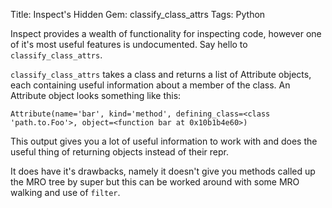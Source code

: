 Title: Inspect's Hidden Gem: classify_class_attrs
Tags: Python

Inspect provides a wealth of functionality for inspecting code, however one of it's most useful features is undocumented. Say hello to `classify_class_attrs`.

`classify_class_attrs` takes a class and returns a list of Attribute objects, each containing useful information about a member of the class. An Attribute object looks something like this:

    Attribute(name='bar', kind='method', defining_class=<class 'path.to.Foo'>, object=<function bar at 0x10b1b4e60>)

This output gives you a lot of useful information to work with and does the useful thing of returning objects instead of their repr.

It does have it's drawbacks, namely it doesn't give you methods called up the MRO tree by super but this can be worked around with some MRO walking and use of `filter`.
